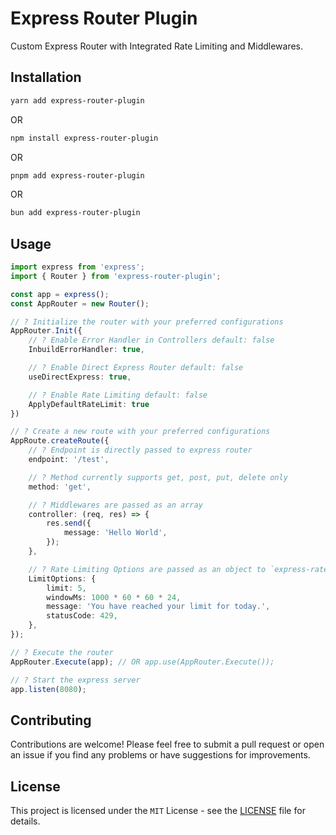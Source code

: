 # Express Router Plugin

Custom Express Router with Integrated Rate Limiting and Middlewares.

## Installation

```bash
yarn add express-router-plugin
```
OR 
```bash
npm install express-router-plugin
```
OR

```bash
pnpm add express-router-plugin
```
OR
```bash
bun add express-router-plugin
```

## Usage

```ts
import express from 'express';
import { Router } from 'express-router-plugin';

const app = express();
const AppRouter = new Router();

// ? Initialize the router with your preferred configurations
AppRouter.Init({
    // ? Enable Error Handler in Controllers default: false
    InbuildErrorHandler: true,

    // ? Enable Direct Express Router default: false
    useDirectExpress: true,

    // ? Enable Rate Limiting default: false
    ApplyDefaultRateLimit: true
})

// ? Create a new route with your preferred configurations
AppRoute.createRoute({
    // ? Endpoint is directly passed to express router
    endpoint: '/test',

    // ? Method currently supports get, post, put, delete only
    method: 'get',

    // ? Middlewares are passed as an array
    controller: (req, res) => {
        res.send({
            message: 'Hello World',
        });
    },

    // ? Rate Limiting Options are passed as an object to `express-rate-limit` package
    LimitOptions: {
        limit: 5,
        windowMs: 1000 * 60 * 60 * 24,
        message: 'You have reached your limit for today.',
        statusCode: 429,
    },
});

// ? Execute the router
AppRouter.Execute(app); // OR app.use(AppRouter.Execute());

// ? Start the express server
app.listen(8080);
```

## Contributing

Contributions are welcome! Please feel free to submit a pull request or open an issue if you find any problems or have suggestions for improvements.

## License
This project is licensed under the `MIT` License - see the [LICENSE](./LICENSE) file for details.
